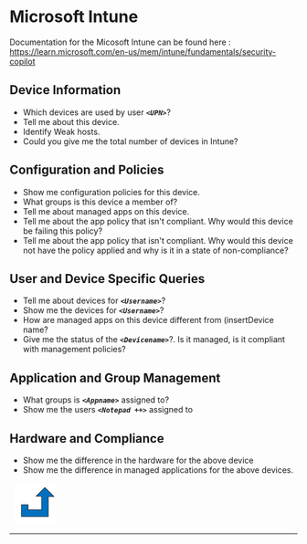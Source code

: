 # Microsoft Intune
<a name="Intune"></a>
Documentation for the Micosoft Intune can be found here : https://learn.microsoft.com/en-us/mem/intune/fundamentals/security-copilot

## Device Information
- Which devices are used by user **_`<UPN>`_**?
- Tell me about this device.
- Identify Weak hosts.
- Could you give me the total number of devices in Intune?

## Configuration and Policies
- Show me configuration policies for this device.
- What groups is this device a member of?
- Tell me about managed apps on this device.
- Tell me about the app policy that isn't compliant. Why would this device be failing this policy?
- Tell me about the app policy that isn't compliant. Why would this device not have the policy applied and why is it in a state of non-compliance?

## User and Device Specific Queries
- Tell me about devices for **_`<Username>`_**?
- Show me the devices for **_`<Username>`_**?
- How are managed apps on this device different from (insertDevice name? 
- Give me the status of the **_`<Devicename>`_**?. Is it managed, is it compliant with management policies?

## Application and Group Management
- What groups is **_`<Appname>`_** assigned to?
- Show me the users **_`<Notepad ++>`_** assigned to

## Hardware and Compliance
- Show me the difference in the hardware for the above device
- Show me the difference in managed applications for the above devices.

&nbsp;
[![alt text](../../Images/backtotop.svg)](#intune-management)

***
